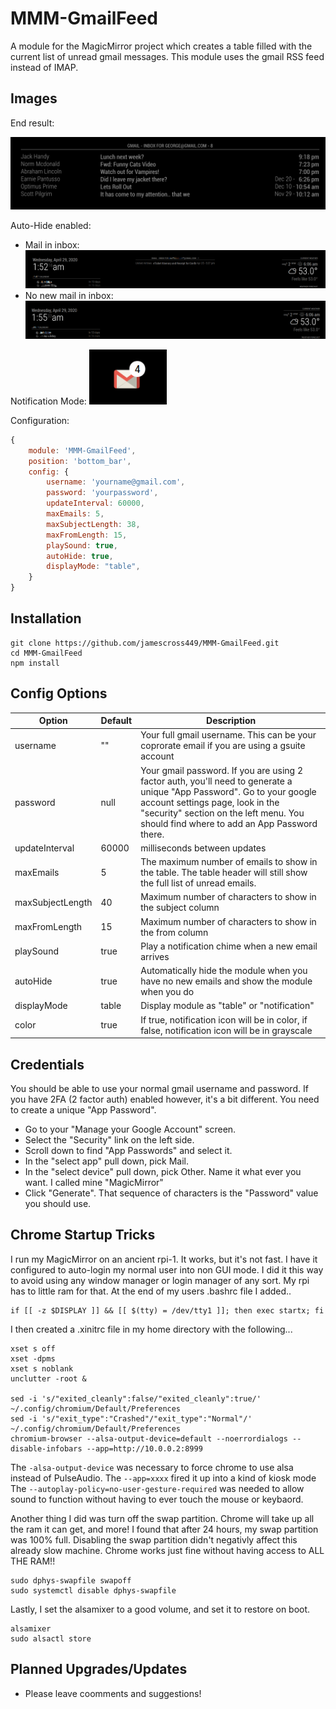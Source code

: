 # MMM-GmailFeed
A module for the MagicMirror project which creates a table filled with the current list of unread gmail messages.  This module uses the gmail RSS feed instead of IMAP.

## Images
End result:

![](example1.png)

Auto-Hide enabled: 
- Mail in inbox:
![](autoHideShown.png)
- No new mail in inbox:
![](autoHideHidden.png)

Notification Mode:
![](notificationMode.PNG)

Configuration:

```javascript
{
	module: 'MMM-GmailFeed',
	position: 'bottom_bar',
	config: {
		username: 'yourname@gmail.com',
		password: 'yourpassword',
		updateInterval: 60000,
		maxEmails: 5,
		maxSubjectLength: 38,
		maxFromLength: 15,
		playSound: true,
		autoHide: true,
		displayMode: "table",
	}
}
```

## Installation
````
git clone https://github.com/jamescross449/MMM-GmailFeed.git
cd MMM-GmailFeed
npm install
````

## Config Options
| **Option** | **Default** | **Description** |
| --- | --- | --- |
| username | "" | Your full gmail username.  This can be your coprorate email if you are using a gsuite account |
| password | null | Your gmail password. If you are using 2 factor auth, you'll need to generate a unique "App Password". Go to your google account settings page, look in the "security" section on the left menu. You should find where to add an App Password there. |
| updateInterval | 60000 | milliseconds between updates |
| maxEmails | 5 | The maximum number of emails to show in the table. The table header will still show the full list of unread emails. |
| maxSubjectLength | 40 | Maximum number of characters to show in the subject column |
| maxFromLength | 15 | Maximum number of characters to show in the from column |
| playSound | true | Play a notification chime when a new email arrives |
| autoHide | true | Automatically hide the module when you have no new emails and show the module when you do |
| displayMode | table | Display module as "table" or "notification" |
| color | true | If true, notification icon will be in color, if false, notification icon will be in grayscale |

## Credentials
You should be able to use your normal gmail username and password. If you have 2FA (2 factor auth) enabled however, it's a bit different. You need to create a unique "App Password".
- Go to your "Manage your Google Account" screen.
- Select the "Security" link on the left side.
- Scroll down to find "App Passwords" and select it.
- In the "select app" pull down, pick Mail.
- In the "select device" pull down, pick Other. Name it what ever you want.  I called mine "MagicMirror"
- Click "Generate". That sequence of characters is the "Password" value you should use.

## Chrome Startup Tricks
I run my MagicMirror on an ancient rpi-1. It works, but it's not fast. I have it configured to auto-login my normal user into non GUI mode.  I did it this way to avoid using any window manager or login manager of any sort.  My rpi has to little ram for that.   At the end of my users .bashrc file I added..
```
if [[ -z $DISPLAY ]] && [[ $(tty) = /dev/tty1 ]]; then exec startx; fi
```
I then created a .xinitrc file in my home directory with the following...
```
xset s off
xset -dpms
xset s noblank
unclutter -root &

sed -i 's/"exited_cleanly":false/"exited_cleanly":true/' ~/.config/chromium/Default/Preferences
sed -i 's/"exit_type":"Crashed"/"exit_type":"Normal"/' ~/.config/chromium/Default/Preferences
chromium-browser --alsa-output-device=default --noerrordialogs --disable-infobars --app=http://10.0.0.2:8999
```
The ```-alsa-output-device``` was necessary to force chrome to use alsa instead of PulseAudio.
The ```--app=xxxx``` fired it up into a kind of kiosk mode
The ```--autoplay-policy=no-user-gesture-required``` was needed to allow sound to function without having to ever touch the mouse or keybaord.

Another thing I did was turn off the swap partition.  Chrome will take up all the ram it can get, and more!  I found that after 24 hours, my swap partition was 100% full.  Disabling the swap partition didn't negativly affect this already slow machine. Chrome works just fine without having access to ALL THE RAM!!
```
sudo dphys-swapfile swapoff
sudo systemctl disable dphys-swapfile
```

Lastly, I set the alsamixer to a good volume, and set it to restore on boot.
```
alsamixer
sudo alsactl store
```

## Planned Upgrades/Updates
  * Please leave coomments and suggestions!
